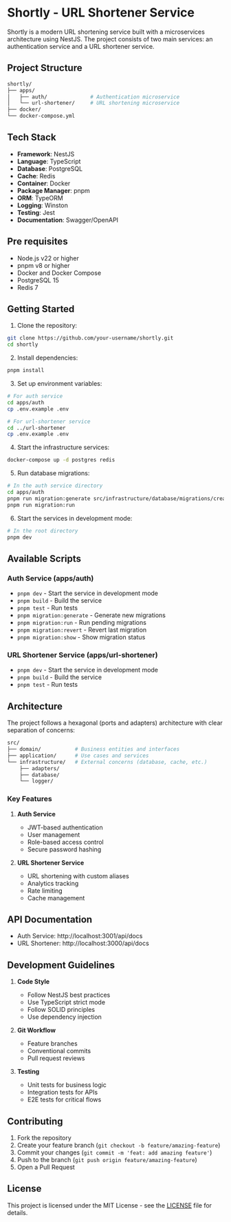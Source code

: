 # Shortly - URL Shortener Service

Shortly is a modern URL shortening service built with a microservices architecture using NestJS. The project consists of two main services: an authentication service and a URL shortener service.

## Project Structure

```bash
shortly/
├── apps/
│   ├── auth/              # Authentication microservice
│   └── url-shortener/     # URL shortening microservice
├── docker/               
└── docker-compose.yml    
```

## Tech Stack

- **Framework**: NestJS
- **Language**: TypeScript
- **Database**: PostgreSQL
- **Cache**: Redis
- **Container**: Docker
- **Package Manager**: pnpm
- **ORM**: TypeORM
- **Logging**: Winston
- **Testing**: Jest
- **Documentation**: Swagger/OpenAPI

## Pre requisites

- Node.js v22 or higher
- pnpm v8 or higher
- Docker and Docker Compose
- PostgreSQL 15
- Redis 7

## Getting Started

1. Clone the repository:
```bash
git clone https://github.com/your-username/shortly.git
cd shortly
```

2. Install dependencies:
```bash
pnpm install
```

3. Set up environment variables:
```bash
# For auth service
cd apps/auth
cp .env.example .env

# For url-shortener service
cd ../url-shortener
cp .env.example .env
```

4. Start the infrastructure services:
```bash
docker-compose up -d postgres redis
```

5. Run database migrations:
```bash
# In the auth service directory
cd apps/auth
pnpm run migration:generate src/infrastructure/database/migrations/createUserTable
pnpm run migration:run
```

6. Start the services in development mode:
```bash
# In the root directory
pnpm dev
```

## Available Scripts

### Auth Service (apps/auth)

- `pnpm dev` - Start the service in development mode
- `pnpm build` - Build the service
- `pnpm test` - Run tests
- `pnpm migration:generate` - Generate new migrations
- `pnpm migration:run` - Run pending migrations
- `pnpm migration:revert` - Revert last migration
- `pnpm migration:show` - Show migration status

### URL Shortener Service (apps/url-shortener)

- `pnpm dev` - Start the service in development mode
- `pnpm build` - Build the service
- `pnpm test` - Run tests

## Architecture

The project follows a hexagonal (ports and adapters) architecture with clear separation of concerns:

```bash
src/
├── domain/           # Business entities and interfaces
├── application/      # Use cases and services
└── infrastructure/   # External concerns (database, cache, etc.)
    ├── adapters/    
    ├── database/    
    └── logger/      
```

### Key Features

1. **Auth Service**
   - JWT-based authentication
   - User management
   - Role-based access control
   - Secure password hashing

2. **URL Shortener Service**
   - URL shortening with custom aliases
   - Analytics tracking
   - Rate limiting
   - Cache management

## API Documentation

- Auth Service: http://localhost:3001/api/docs
- URL Shortener: http://localhost:3000/api/docs

## Development Guidelines

1. **Code Style**
   - Follow NestJS best practices
   - Use TypeScript strict mode
   - Follow SOLID principles
   - Use dependency injection

2. **Git Workflow**
   - Feature branches
   - Conventional commits
   - Pull request reviews

3. **Testing**
   - Unit tests for business logic
   - Integration tests for APIs
   - E2E tests for critical flows

## Contributing

1. Fork the repository
2. Create your feature branch (`git checkout -b feature/amazing-feature`)
3. Commit your changes (`git commit -m 'feat: add amazing feature'`)
4. Push to the branch (`git push origin feature/amazing-feature`)
5. Open a Pull Request

## License

This project is licensed under the MIT License - see the [LICENSE](LICENSE) file for details.